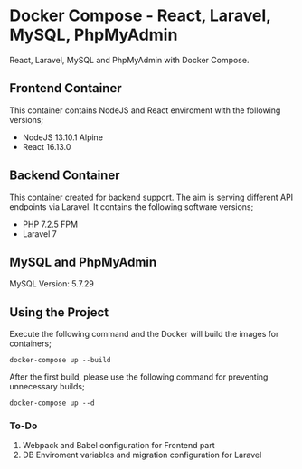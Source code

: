 # Docker Compose - React, Laravel, MySQL, PhpMyAdmin
React, Laravel, MySQL and PhpMyAdmin with Docker Compose.

## Frontend Container
This container contains NodeJS and React enviroment with the following versions;
- NodeJS 13.10.1 Alpine
- React 16.13.0

## Backend Container
This container created for backend support. The aim is serving different API endpoints via Laravel. It contains the following software versions;
- PHP 7.2.5 FPM
- Laravel 7

## MySQL and PhpMyAdmin

MySQL Version: 5.7.29

## Using the Project

Execute the following command and the Docker will build the images for containers;

```
docker-compose up --build
```

After the first build, please use the following command for preventing unnecessary builds;

```
docker-compose up --d
```

### To-Do

1. Webpack and Babel configuration for Frontend part
2. DB Enviroment variables and migration configuration for Laravel
